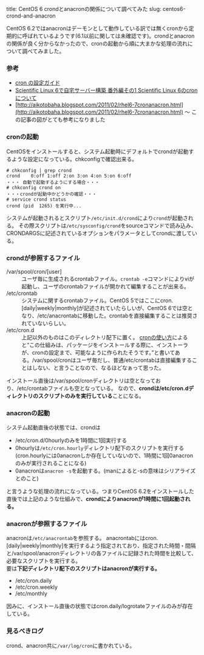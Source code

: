 title: CentOS 6 crondとanacronの関係について調べてみた
slug: centos6-crond-and-anacron

CentOS 6.2ではanacronはデーモンとして動作している訳では無くcronから定期的に呼ばれているようです(6.1以前に関しては未確認です)。crondとanacronの関係が良く分からなかったので、cronの起動から順に大まかな処理の流れについて調べてみました。

### 参考

* [cron の設定ガイド](http://www.express.nec.co.jp/linux/distributions/knowledge/system/crond.html)
* [Scientific Linux 6で自宅サーバー構築 番外編その1 Scientific Linux 6のcronについて](http://www.sa-sa-ki.jp/blog/2011/03/scientific-linux-6-1-scientific-linux-6-cron/)
* [http://aikotobaha.blogspot.com/2011/02/rhel6-7cronanacron.html](http://aikotobaha.blogspot.com/2011/02/rhel6-7cronanacron.html) 〜 この記事の図がとても参考になりました

### cronの起動

CentOSをインストールすると、システム起動時にデフォルトでcrondが起動するような設定になっている。chkconfigで確認出来る。

    # chkconfig | grep crond
    crond    0:off 1:off 2:on 3:on 4:on 5:on 6:off
    ・・・ 自動で起動するようにする場合・・・
    # chkconfig crond on
    ・・・crondが起動中かどうかの確認・・・
    # service crond status
    crond (pid  1265) を実行中...

システムが起動されるとスクリプト`/etc/init.d/crond`により`crond`が起動される。 その際スクリプトは`/etc/sysconfig/crond`をsourceコマンドで読み込み、CRONDARGSに記述されているオプションをパラメータとしてcrondに渡している。

### crondが参照するファイル

<dl>
  <dt>/var/spool/cron/[user]</dt>
  <dd>ユーザ毎に生成されるcrontabファイル。<code>crontab -e</code>コマンドによりviが起動し、ユーザのcrontabファイルが開かれて編集することが出来る。</dd>
  <dt>/etc/crontab</dt>
  <dd>システムに関するcrontabファイル。CentOS 5ではここにcron.[daily|weekly|monthly]が記述されていたらしいが、CentOS 6では空となり、/etc/anacrontabに移動した。crontabを直接編集することは推奨されていないらしい。</dd>
  <dt>/etc/cron.d</dt>
  <dd>上記以外のものはこのディレクトリ配下に置く。 <a href="http://homepage1.nifty.com/cra/linux/cron.html">cronの使い方</a>によると<q>この仕組みは、パッケージをインストールする際に、インストーラが、cronの設定まで、可能なように作られたそうです。</q>と書いてある。/var/spool/cronはユーザ毎だし、普通/etc/crontabは直接編集することはしない、と言うことなので、なるほどなぁって思った。</dd>
</dl>

インストール直後は/var/spool/cronディレクトリは空となっており、/etc/crontabファイルも空となっている。 なので、**crondは/etc/cron.dディレクトリのスクリプトのみを実行している**ことになる。

### anacronの起動
システム起動直後の状態では、crondは

* /etc/cron.d/0hourlyのみを1時間に1回実行する
* 0hourlyは`/etc/cron.hourly`ディレクトリ配下のスクリプトを実行する(cron.hourlyには0anacronしか存在していないので、1時間に1回0anacronのみが実行されることになる)
* 0anacronは`anacron -s`を起動する。(manによると-sの意味はシリアライズとのこと)

と言うような処理の流れになっている。つまりCentOS 6.2をインストールした直後では上記のような仕組みで、**crondによりanacronが1時間に1回起動される。**

### anacronが参照するファイル
anacronは`/etc/anacrontab`を参照する。 anacrontabにはcron.[daily|weekly|monthly]を実行するよう指定されており、指定された時間・間隔と/var/spool/anacronディレクトリの各ファイルに記録された時間を比較して、必要なスクリプトを実行する。<br />
要は**下記ディレクトリ配下のスクリプトはanacronが実行する。**

* /etc/cron.daily
* /etc/cron.weekly
* /etc/monthly

因みに、インストール直後の状態ではcron.daily/logrotateファイルのみが存在している。

### 見るべきログ
crond、anacron共に`/var/log/cron`に書かれている。
